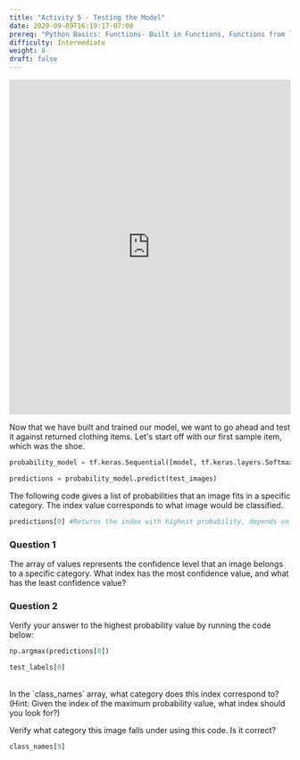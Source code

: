 ```yaml
---
title: "Activity 5 - Testing the Model"
date: 2020-09-09T16:19:17-07:00
prereq: "Python Basics: Functions- Built in Functions, Functions from libraries; Data Types- Strings, Numbers, Reading from Console; Data Structures- Lists"
difficulty: Intermediate
weight: 8
draft: false
---
```


<iframe width="100%" height="600px" src="https://www.youtube.com/embed/3FELV6BYtIo" frameborder="0" allow="accelerometer; autoplay; encrypted-media; gyroscope; picture-in-picture" allowfullscreen></iframe>

Now that we have built and trained our model, we want to go ahead and test it against returned clothing items. 
Let's start off with our first sample item, which was the shoe.
```python
probability_model = tf.keras.Sequential([model, tf.keras.layers.Softmax()])
```

```python
predictions = probability_model.predict(test_images)
```

The following code gives a list of probabilities that an image fits in a specific category. The index value corresponds to what image would be classified.
```python
predictions[0] #Returns the index with highest probability, depends on the index value.
```

### Question 1
The array of values represents the confidence level that an image belongs to a specific category. What index has the most confidence value, and what has the least confidence value?

### Question 2
Verify your answer to the highest probability value by running the code below:

```python
np.argmax(predictions[0])
```

```python
test_labels[0]
```
<br>
In the `class_names` array, what category does this index correspond to? (Hint: Given the index of the maximum probability value, what index should you look for?)

Verify what category this image falls under using this code. Is it correct?
```python
class_names[9]
```
